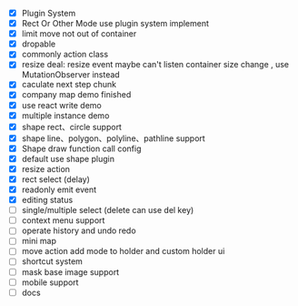 - [x] Plugin System
- [x] Rect Or Other Mode use plugin system implement
- [x] limit move not out of container
- [x] dropable
- [x] commonly action class
- [x] resize deal: resize event maybe can't listen container size change , use MutationObserver instead
- [x] caculate next step chunk
- [x] company map demo finished
- [x] use react write demo
- [x] multiple instance demo
- [x] shape rect、circle support
- [x] shape line、polygon、polyline、pathline support
- [x] Shape draw function call config
- [x] default use shape plugin
- [x] resize action
- [x] rect select (delay)
- [x] readonly emit event
- [x] editing status
- [ ] single/multiple select (delete can use del key)
- [ ] context menu support
- [ ] operate history and undo redo
- [ ] mini map
- [ ] move action add mode to holder and custom holder ui
- [ ] shortcut system
- [ ] mask base image support
- [ ] mobile support
- [ ] docs
